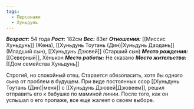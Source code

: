 ```yaml
---
tags:
  - Персонажи
  - Хуньдунь
---
```

***Возраст:*** 54 года
***Рост:*** 182см
***Вес:*** 83кг
***Отношения:*** [[Миссис Хуньдунь]] (Жена), [[Хуньдунь Тоутань (Дин)|Хуньдунь Даодань]] (Младший сын), [[Хуньдунь Дзювей]] (Старший сын)
***Место рождения:*** [[Северный]], Хёнькон
***Место работы:*** Не сказано
***Место жительства:*** [[Дом семейства Хуньдунь]]

Строгий, но спокойный отец. Старается обезопасить, хотя бы одного сына от проблем в будущем. При виде постоянных ссор [[Хуньдунь Тоутань (Дин)|меня]] с [[Хуньдунь Дзювей|Дзювеем]], решил отправить его к бабушке по маминой линии. После того, как он услышал о его пропаже, все еще жалеет о своем выборе.